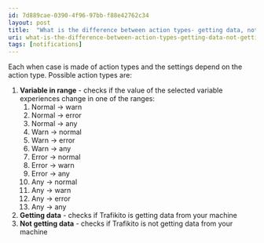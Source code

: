```yaml
---
id: 7d889cae-0390-4f96-97bb-f88e42762c34
layout: post
title:  "What is the difference between action types- getting data, not getting data and variable in ranges?"
uri: what-is-the-difference-between-action-types-getting-data-not-getting-data-and-variable-in-ranges
tags: [notifications]
---
```


Each when case is made of action types and the settings depend on the action type. Possible action types are:

<!-- more -->

1.  **Variable in range** - checks if the value of the selected variable experiences change in one of the ranges:
    1.  Normal → warn
    2.  Normal → error
    3.  Normal → any
    4.  Warn → normal
    5.  Warn → error
    6.  Warn → any
    7.  Error → normal
    8.  Error → warn
    9.  Error → any
    10.  Any → normal
    11.  Any → warn
    12.  Any → error
    13.  Any → any
2.  **Getting data** - checks if Trafikito is getting data from your machine
3.  **Not getting data** - checks if Trafikito is not getting data from your machine